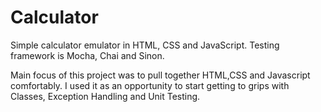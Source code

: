 # Calculator

Simple calculator emulator in HTML, CSS and JavaScript.
Testing framework is Mocha, Chai and Sinon.

Main focus of this project was to pull together HTML,CSS and Javascript comfortably. I used it as an opportunity to start getting to grips with Classes, Exception Handling and Unit Testing. 
